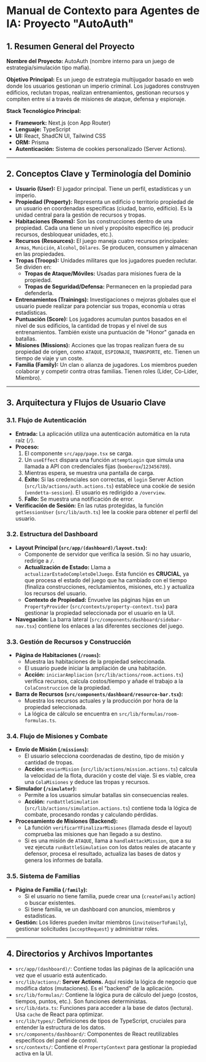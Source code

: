 # Manual de Contexto para Agentes de IA: Proyecto "AutoAuth"

## 1. Resumen General del Proyecto

**Nombre del Proyecto:** AutoAuth (nombre interno para un juego de estrategia/simulación tipo mafia).

**Objetivo Principal:** Es un juego de estrategia multijugador basado en web donde los usuarios gestionan un imperio criminal. Los jugadores construyen edificios, reclutan tropas, realizan entrenamientos, gestionan recursos y compiten entre sí a través de misiones de ataque, defensa y espionaje.

**Stack Tecnológico Principal:**
- **Framework:** Next.js (con App Router)
- **Lenguaje:** TypeScript
- **UI:** React, ShadCN UI, Tailwind CSS
- **ORM:** Prisma
- **Autenticación:** Sistema de cookies personalizado (Server Actions).

---

## 2. Conceptos Clave y Terminología del Dominio

- **Usuario (User):** El jugador principal. Tiene un perfil, estadísticas y un imperio.
- **Propiedad (Property):** Representa un edificio o territorio propiedad de un usuario en coordenadas específicas (ciudad, barrio, edificio). Es la unidad central para la gestión de recursos y tropas.
- **Habitaciones (Rooms):** Son las construcciones dentro de una propiedad. Cada una tiene un nivel y propósito específico (ej. producir recursos, desbloquear unidades, etc.).
- **Recursos (Resources):** El juego maneja cuatro recursos principales: `Armas`, `Munición`, `Alcohol`, `Dólares`. Se producen, consumen y almacenan en las propiedades.
- **Tropas (Troops):** Unidades militares que los jugadores pueden reclutar. Se dividen en:
    - **Tropas de Ataque/Móviles:** Usadas para misiones fuera de la propiedad.
    - **Tropas de Seguridad/Defensa:** Permanecen en la propiedad para defenderla.
- **Entrenamientos (Trainings):** Investigaciones o mejoras globales que el usuario puede realizar para potenciar sus tropas, economía u otras estadísticas.
- **Puntuación (Score):** Los jugadores acumulan puntos basados en el nivel de sus edificios, la cantidad de tropas y el nivel de sus entrenamientos. También existe una puntuación de "Honor" ganada en batallas.
- **Misiones (Missions):** Acciones que las tropas realizan fuera de su propiedad de origen, como `ATAQUE`, `ESPIONAJE`, `TRANSPORTE`, etc. Tienen un tiempo de viaje y un coste.
- **Familia (Family):** Un clan o alianza de jugadores. Los miembros pueden colaborar y competir contra otras familias. Tienen roles (Líder, Co-Líder, Miembro).

---

## 3. Arquitectura y Flujos de Usuario Clave

### 3.1. Flujo de Autenticación
- **Entrada:** La aplicación utiliza una autenticación automática en la ruta raíz (`/`).
- **Proceso:**
    1. El componente `src/app/page.tsx` se carga.
    2. Un `useEffect` dispara una función `attemptLogin` que simula una llamada a API con credenciales fijas (`bomberox`/`123456789`).
    3. Mientras espera, se muestra una pantalla de carga.
    4. **Éxito:** Si las credenciales son correctas, el `login` Server Action (`src/lib/actions/auth.actions.ts`) establece una cookie de sesión (`vendetta-session`). El usuario es redirigido a `/overview`.
    5. **Fallo:** Se muestra una notificación de error.
- **Verificación de Sesión:** En las rutas protegidas, la función `getSessionUser` (`src/lib/auth.ts`) lee la cookie para obtener el perfil del usuario.

### 3.2. Estructura del Dashboard
- **Layout Principal (`src/app/(dashboard)/layout.tsx`):**
    - Componente de servidor que verifica la sesión. Si no hay usuario, redirige a `/`.
    - **Actualización de Estado:** Llama a `actualizarEstadoCompletoDelJuego`. Esta función es **CRUCIAL**, ya que procesa el estado del juego que ha cambiado con el tiempo (finaliza construcciones, reclutamientos, misiones, etc.) y actualiza los recursos del usuario.
    - **Contexto de Propiedad:** Envuelve las páginas hijas en un `PropertyProvider` (`src/contexts/property-context.tsx`) para gestionar la propiedad seleccionada por el usuario en la UI.
- **Navegación:** La barra lateral (`src/components/dashboard/sidebar-nav.tsx`) contiene los enlaces a las diferentes secciones del juego.

### 3.3. Gestión de Recursos y Construcción
- **Página de Habitaciones (`/rooms`):**
    - Muestra las habitaciones de la propiedad seleccionada.
    - El usuario puede iniciar la ampliación de una habitación.
    - **Acción:** `iniciarAmpliacion` (`src/lib/actions/room.actions.ts`) verifica recursos, calcula costos/tiempo y añade el trabajo a la `ColaConstruccion` de la propiedad.
- **Barra de Recursos (`src/components/dashboard/resource-bar.tsx`):**
    - Muestra los recursos actuales y la producción por hora de la propiedad seleccionada.
    - La lógica de cálculo se encuentra en `src/lib/formulas/room-formulas.ts`.

### 3.4. Flujo de Misiones y Combate
- **Envío de Misión (`/missions`):**
    - El usuario selecciona coordenadas de destino, tipo de misión y cantidad de tropas.
    - **Acción:** `enviarMision` (`src/lib/actions/mission.actions.ts`) calcula la velocidad de la flota, duración y coste del viaje. Si es viable, crea una `ColaMisiones` y deduce las tropas y recursos.
- **Simulador (`/simulator`):**
    - Permite a los usuarios simular batallas sin consecuencias reales.
    - **Acción:** `runBattleSimulation` (`src/lib/actions/simulation.actions.ts`) contiene toda la lógica de combate, procesando rondas y calculando pérdidas.
- **Procesamiento de Misiones (Backend):**
    - La función `verificarYFinalizarMisiones` (llamada desde el layout) comprueba las misiones que han llegado a su destino.
    - Si es una misión de `ATAQUE`, llama a `handleAttackMission`, que a su vez ejecuta `runBattleSimulation` con los datos reales de atacante y defensor, procesa el resultado, actualiza las bases de datos y genera los informes de batalla.

### 3.5. Sistema de Familias
- **Página de Familia (`/family`):**
    - Si el usuario no tiene familia, puede crear una (`createFamily` action) o buscar existentes.
    - Si tiene familia, ve un dashboard con anuncios, miembros y estadísticas.
- **Gestión:** Los líderes pueden invitar miembros (`inviteUserToFamily`), gestionar solicitudes (`acceptRequest`) y administrar roles.

---

## 4. Directorios y Archivos Importantes

- `src/app/(dashboard)/`: Contiene todas las páginas de la aplicación una vez que el usuario está autenticado.
- `src/lib/actions/`: **Server Actions.** Aquí reside la lógica de negocio que modifica datos (mutaciones). Es el "backend" de la aplicación.
- `src/lib/formulas/`: Contiene la lógica pura de cálculo del juego (costos, tiempos, puntos, etc.). Son funciones deterministas.
- `src/lib/data.ts`: Funciones para acceder a la base de datos (lectura). Usa `cache` de React para optimizar.
- `src/lib/types/`: Definiciones de tipos de TypeScript, cruciales para entender la estructura de los datos.
- `src/components/dashboard/`: Componentes de React reutilizables específicos del panel de control.
- `src/contexts/`: Contiene el `PropertyContext` para gestionar la propiedad activa en la UI.
